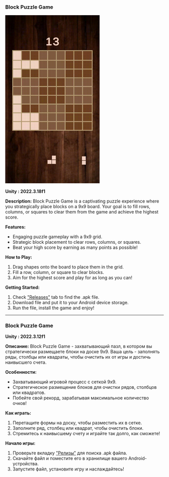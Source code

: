 ### Block Puzzle Game
<img src="Gameplay.gif" alt="Gameplay" width="300"/>

**Unity : 2022.3.18f1**

**Description:**
Block Puzzle Game is a captivating puzzle experience where you strategically place blocks on a 9x9 board. Your goal is to fill rows, columns, or squares to clear them from the game and achieve the highest score.

**Features:**
- Engaging puzzle gameplay with a 9x9 grid.
- Strategic block placement to clear rows, columns, or squares.
- Beat your high score by earning as many points as possible!

**How to Play:**
1. Drag shapes onto the board to place them in the grid.
2. Fill a row, column, or square to clear blocks.
3. Aim for the highest score and play for as long as you can!

**Getting Started:**
1. Check ["Releases"](https://github.com/srggrigorov/block-puzzle-game/releases/tag/Android) tab to find the .apk file.
2. Download file and put it to your Android device storage.
3. Run the file, install the game and enjoy!


---

### Block Puzzle Game

**Unity : 2022.3.12f1**

**Описание:**
Block Puzzle Game - захватывающий пазл, в котором вы стратегически размещаете блоки на доске 9x9. Ваша цель - заполнять ряды, столбцы или квадраты, чтобы очистить их от игры и достичь наивысшего счета.

**Особенности:**
- Захватывающий игровой процесс с сеткой 9x9.
- Стратегическое размещение блоков для очистки рядов, столбцов или квадратов.
- Побейте свой рекорд, зарабатывая максимальное количество очков!

**Как играть:**
1. Перетащите формы на доску, чтобы разместить их в сетке.
2. Заполните ряд, столбец или квадрат, чтобы очистить блоки.
3. Стремитесь к наивысшему счету и играйте так долго, как сможете!

**Начало игры:**
1. Проверьте вкладку ["Релизы"](https://github.com/srggrigorov/block-puzzle-game/releases/tag/Android) для поиска .apk файла.
2. Скачайте файл и поместите его в хранилище вашего Android-устройства.
3. Запустите файл, установите игру и наслаждайтесь!

